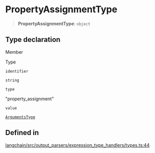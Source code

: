 PropertyAssignmentType
======================

> **PropertyAssignmentType**: `object`

Type declaration[](#type-declaration "Direct link to Type declaration")
------------------------------------------------------------------------

Member

Type

`identifier`

`string`

`type`

"property\_assignment"

`value`

[`ArgumentsType`](/docs/api/output_parsers_expression/types/ArgumentsType)

Defined in[](#defined-in "Direct link to Defined in")
------------------------------------------------------

[langchain/src/output\_parsers/expression\_type\_handlers/types.ts:44](https://github.com/hwchase17/langchainjs/blob/1c1274d/langchain/src/output_parsers/expression_type_handlers/types.ts#L44)
